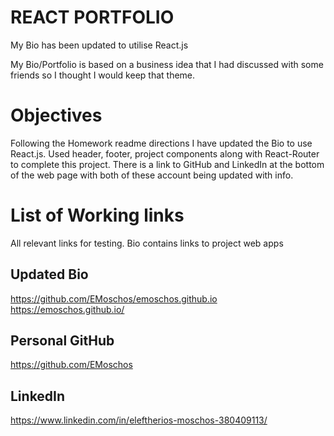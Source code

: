 # REACT PORTFOLIO
My Bio has been updated to utilise React.js

My Bio/Portfolio is based on a business idea that I had discussed with some friends so I thought I would keep that theme. 

# Objectives
Following the Homework readme directions I have updated the Bio to use React.js.  Used header, footer, project components along with React-Router to complete this project.  There is a link to GitHub and LinkedIn at the bottom of the web page with both of these account being updated with info.

# List of Working links
All relevant links for testing.  Bio contains links to project web apps

## Updated Bio
https://github.com/EMoschos/emoschos.github.io
https://emoschos.github.io/

## Personal GitHub
https://github.com/EMoschos

## LinkedIn 
https://www.linkedin.com/in/eleftherios-moschos-380409113/